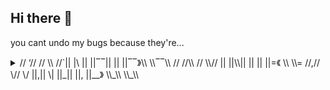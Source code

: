 ## Hi there 👋

you cant undo my bugs because they're...
<details>
<summary>
  // ‘//   // \\ //`|| |\  || ||‾‾|| ||  ||‾‾》\\      \\‾‾\\
 // //\\ //   \\//  || ||\\|| ||     ||  ||=《 \\      \\=
//,//  \//     \/   ||,||  \| ||_||  ||, ||__》 \\_\\  \\_\\
</summary
</details>



<!--
**StevenRotelli/Stevenrotelli** is a ✨ _special_ ✨ repository because its `README.md` (this file) appears on your GitHub profile.

Here are some ideas to get you started:

- 🔭 I’m currently working on ...
- 🌱 I’m currently learning ...
- 👯 I’m looking to collaborate on ...
- 🤔 I’m looking for help with ...
- 💬 Ask me about ...
- 📫 How to reach me: ...
- 😄 Pronouns: ...
- ⚡ Fun fact: ...
-->
